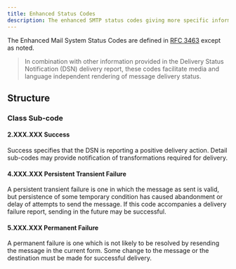```yaml
---
title: Enhanced Status Codes
description: The enhanced SMTP status codes giving more specific information in addition to the basic reply codes.
---
```


The Enhanced Mail System Status Codes are defined in [RFC 3463](https://www.rfc-editor.org/rfc/rfc3463.html) except as noted.

> In combination with other information provided in the Delivery Status Notification (DSN) delivery report, these codes facilitate media and language independent rendering of message delivery status.

## Structure

### Class Sub-code

#### 2.XXX.XXX Success

Success specifies that the DSN is reporting a positive delivery action.
Detail sub-codes may provide notification of transformations required for delivery.

#### 4.XXX.XXX Persistent Transient Failure

A persistent transient failure is one in which the message as sent is valid, but persistence of some temporary condition has caused abandonment or delay of attempts to send the message.
If this code accompanies a delivery failure report, sending in the future may be successful.

#### 5.XXX.XXX Permanent Failure

A permanent failure is one which is not likely to be resolved by resending the message in the current form.
Some change to the message or the destination must be made for successful delivery.
